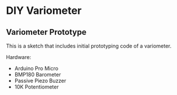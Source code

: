 # DIY Variometer

## Variometer Prototype
This is a sketch that includes initial prototyping code of a variometer.

Hardware:
* Arduino Pro Micro
* BMP180 Barometer
* Passive Piezo Buzzer
* 10K Potentiometer 
